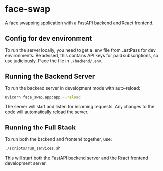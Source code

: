 # face-swap

A face swapping application with a FastAPI backend and React frontend.

## Config for dev environment

To run the server locally, you need to get a .env file from LastPass for dev environments.  Be advised, this contains API keys for paid subscriptions, so use judiciously.  Place the file in `./backend/.env`.

## Running the Backend Server

To run the backend server in development mode with auto-reload:

```bash
uvicorn face_swap.app:app --reload
```

The server will start and listen for incoming requests. Any changes to the code will automatically reload the server.

## Running the Full Stack

To run both the backend and frontend together, use:

```bash
./scripts/run_services.sh
```

This will start both the FastAPI backend server and the React frontend development server.
